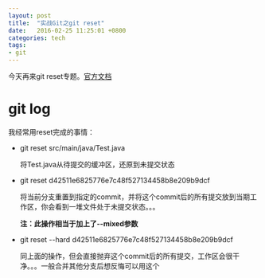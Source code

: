 ```yaml
---
layout: post
title:  "实战Git之git reset"
date:   2016-02-25 11:25:01 +0800
categories: tech
tags:
- git
---
```


今天再来git reset专题。[官方文档]

# git log

我经常用reset完成的事情：
- git reset src/main/java/Test.java

    将Test.java从待提交的缓冲区，还原到未提交状态

- git reset d42511e6825776e7c48f527134458b8e209b9dcf

    将当前分支重置到指定的commit，并将这个commit后的所有提交放到当期工作区，你会看到一堆文件处于未提交状态。。。

    **注：此操作相当于加上了--mixed参数**

- git reset --hard d42511e6825776e7c48f527134458b8e209b9dcf

    同上面的操作，但会直接抛弃这个commit后的所有提交，工作区会很干净。。。一般合并其他分支后想反悔可以用这个



[官方文档]: https://git-scm.com/docs/git-reset

